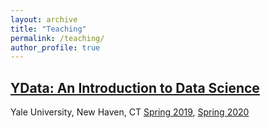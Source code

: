 ```yaml
---
layout: archive
title: "Teaching"
permalink: /teaching/
author_profile: true
---
```





## [YData: An Introduction to Data Science](http://ydata123.org)
Yale University, New Haven, CT
[Spring 2019](http://ydata123.org/sp19/calendar.html), [Spring 2020](http://ydata123.org/sp20/calendar.html)